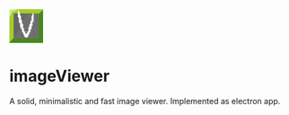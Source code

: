 <img alt="imageViewer Logo" title="imageViewer Logo" src="resources/imageViewer.png" width="60">

# imageViewer
A solid, minimalistic and fast image viewer. Implemented as electron app.
